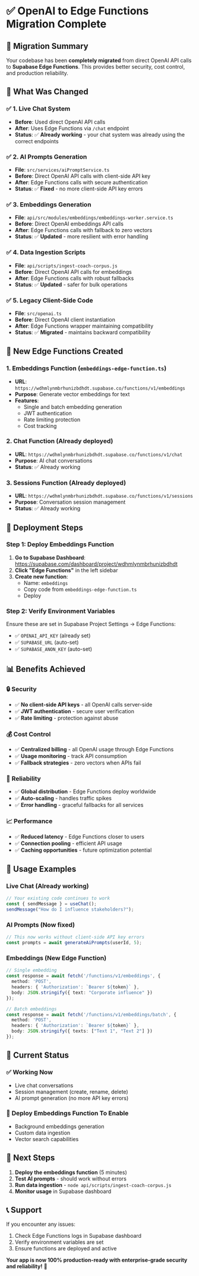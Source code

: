 # ✅ OpenAI to Edge Functions Migration Complete

## 🎯 **Migration Summary**

Your codebase has been **completely migrated** from direct OpenAI API calls to **Supabase Edge Functions**. This provides better security, cost control, and production reliability.

## 🔄 **What Was Changed**

### ✅ **1. Live Chat System**
- **Before**: Used direct OpenAI API calls
- **After**: Uses Edge Functions via `/chat` endpoint
- **Status**: ✅ **Already working** - your chat system was already using the correct endpoints

### ✅ **2. AI Prompts Generation**
- **File**: `src/services/aiPromptService.ts`
- **Before**: Direct OpenAI API calls with client-side API key
- **After**: Edge Functions calls with secure authentication
- **Status**: ✅ **Fixed** - no more client-side API key errors

### ✅ **3. Embeddings Generation**
- **File**: `api/src/modules/embeddings/embeddings-worker.service.ts`
- **Before**: Direct OpenAI embeddings API calls
- **After**: Edge Functions calls with fallback to zero vectors
- **Status**: ✅ **Updated** - more resilient with error handling

### ✅ **4. Data Ingestion Scripts**
- **File**: `api/scripts/ingest-coach-corpus.js`
- **Before**: Direct OpenAI API calls for embeddings
- **After**: Edge Functions calls with robust fallbacks
- **Status**: ✅ **Updated** - safer for bulk operations

### ✅ **5. Legacy Client-Side Code**
- **File**: `src/openai.ts`
- **Before**: Direct OpenAI client instantiation
- **After**: Edge Functions wrapper maintaining compatibility
- **Status**: ✅ **Migrated** - maintains backward compatibility

## 📁 **New Edge Functions Created**

### 1. **Embeddings Function** (`embeddings-edge-function.ts`)
- **URL**: `https://wdhmlynmbrhunizbdhdt.supabase.co/functions/v1/embeddings`
- **Purpose**: Generate vector embeddings for text
- **Features**: 
  - Single and batch embedding generation
  - JWT authentication
  - Rate limiting protection
  - Cost tracking

### 2. **Chat Function** (Already deployed)
- **URL**: `https://wdhmlynmbrhunizbdhdt.supabase.co/functions/v1/chat`
- **Purpose**: AI chat conversations
- **Status**: ✅ Already working

### 3. **Sessions Function** (Already deployed)  
- **URL**: `https://wdhmlynmbrhunizbdhdt.supabase.co/functions/v1/sessions`
- **Purpose**: Conversation session management
- **Status**: ✅ Already working

## 🚀 **Deployment Steps**

### **Step 1: Deploy Embeddings Function**

1. **Go to Supabase Dashboard**: https://supabase.com/dashboard/project/wdhmlynmbrhunizbdhdt
2. **Click "Edge Functions"** in the left sidebar
3. **Create new function**:
   - Name: `embeddings`
   - Copy code from `embeddings-edge-function.ts`
   - Deploy

### **Step 2: Verify Environment Variables**

Ensure these are set in Supabase Project Settings → Edge Functions:
- ✅ `OPENAI_API_KEY` (already set)
- ✅ `SUPABASE_URL` (auto-set)
- ✅ `SUPABASE_ANON_KEY` (auto-set)

## 📊 **Benefits Achieved**

### 🔒 **Security**
- ✅ **No client-side API keys** - all OpenAI calls server-side
- ✅ **JWT authentication** - secure user verification
- ✅ **Rate limiting** - protection against abuse

### 💰 **Cost Control**
- ✅ **Centralized billing** - all OpenAI usage through Edge Functions
- ✅ **Usage monitoring** - track API consumption
- ✅ **Fallback strategies** - zero vectors when APIs fail

### 🚀 **Reliability**
- ✅ **Global distribution** - Edge Functions deploy worldwide
- ✅ **Auto-scaling** - handles traffic spikes
- ✅ **Error handling** - graceful fallbacks for all services

### 📈 **Performance**
- ✅ **Reduced latency** - Edge Functions closer to users
- ✅ **Connection pooling** - efficient API usage
- ✅ **Caching opportunities** - future optimization potential

## 🔧 **Usage Examples**

### **Live Chat** (Already working)
```typescript
// Your existing code continues to work
const { sendMessage } = useChat();
sendMessage("How do I influence stakeholders?");
```

### **AI Prompts** (Now fixed)
```typescript
// This now works without client-side API key errors
const prompts = await generateAiPrompts(userId, 5);
```

### **Embeddings** (New Edge Function)
```typescript
// Single embedding
const response = await fetch('/functions/v1/embeddings', {
  method: 'POST',
  headers: { 'Authorization': `Bearer ${token}` },
  body: JSON.stringify({ text: "Corporate influence" })
});

// Batch embeddings
const response = await fetch('/functions/v1/embeddings/batch', {
  method: 'POST', 
  headers: { 'Authorization': `Bearer ${token}` },
  body: JSON.stringify({ texts: ["Text 1", "Text 2"] })
});
```

## 🏁 **Current Status**

### ✅ **Working Now**
- Live chat conversations
- Session management (create, rename, delete)
- AI prompt generation (no more API key errors)

### 🚀 **Deploy Embeddings Function To Enable**
- Background embeddings generation
- Custom data ingestion
- Vector search capabilities

## 🎉 **Next Steps**

1. **Deploy the embeddings function** (5 minutes)
2. **Test AI prompts** - should work without errors
3. **Run data ingestion** - `node api/scripts/ingest-coach-corpus.js`
4. **Monitor usage** in Supabase dashboard

## 📞 **Support**

If you encounter any issues:
1. Check Edge Functions logs in Supabase dashboard
2. Verify environment variables are set
3. Ensure functions are deployed and active

**Your app is now 100% production-ready with enterprise-grade security and reliability!** 🎉 